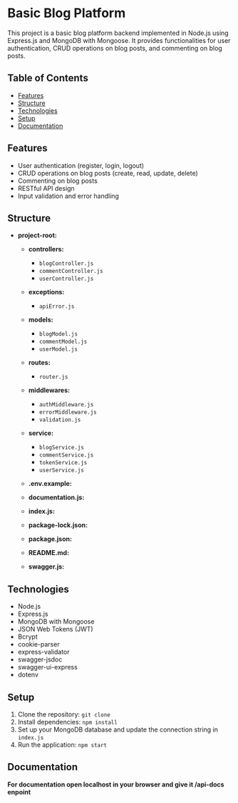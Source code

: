 # Basic Blog Platform

This project is a basic blog platform backend implemented in Node.js using Express.js and MongoDB with Mongoose. It provides functionalities for user authentication, CRUD operations on blog posts, and commenting on blog posts.

## Table of Contents
- [Features](#features)
- [Structure](#structure)
- [Technologies](#technologies)
- [Setup](#setup)
- [Documentation](#documentation)

## Features
- User authentication (register, login, logout)
- CRUD operations on blog posts (create, read, update, delete)
- Commenting on blog posts
- RESTful API design
- Input validation and error handling

## Structure
- **project-root:** 
  - **controllers:** 
    - `blogController.js`
    - `commentController.js`
    - `userController.js`

  - **exceptions:** 
    - `apiError.js`

  - **models:** 
    - `blogModel.js`
    - `commentModel.js`
    - `userModel.js`

  - **routes:** 
    - `router.js`

  - **middlewares:** 
    - `authMiddleware.js`
    - `errorMiddleware.js`
    - `validation.js`

  - **service:** 
    - `blogService.js`
    - `commentService.js`
    - `tokenService.js`
    - `userService.js`

  - **.env.example:** 

  - **documentation.js:** 

  - **index.js:** 

  - **package-lock.json:** 

  - **package.json:** 

  - **README.md:** 

  - **swagger.js:** 


 

## Technologies
- Node.js
- Express.js
- MongoDB with Mongoose
- JSON Web Tokens (JWT)
- Bcrypt 
- cookie-parser 
- express-validator 
- swagger-jsdoc 
- swagger-ui-express 
- dotenv

## Setup
1. Clone the repository: `git clone `
2. Install dependencies: `npm install`
3. Set up your MongoDB database and update the connection string in `index.js`
4. Run the application: `npm start`

## Documentation
**For documentation open localhost in your browser and give it /api-docs enpoint**   

 
